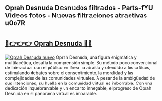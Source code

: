 ## Oprah Desnuda D𝚎sn𝚞dos filtr𝚊dos - Parts-fYU Vid𝚎os f𝚘tos - N𝚞evas filtr𝚊ciones atr𝚊ctivas u0o7R

# <h2><a href="http://mb35dj6.tromn.icu/?c=Oprah+Desnuda">🔗👉👉👉 Oprah Desnuda 🔗🔗</a></h2>

[![Oprah Desnuda nuevo](https://i.imgur.com/pEAQMta.gif)](http://mb35dj6.tromn.icu/?c=Oprah+Desnuda)
Oprah Desnuda, una figura enigmática y multifacética, desafía la comprensión simple. Su método poco convencional de interactuar con el público en línea ha atraído y ofendido a los críticos, estimulando debates sobre el consentimiento, la moralidad y las complejidades de las comunidades virtuales. A pesar de la ambigüedad de sus intenciones, su huella en la comunidad virtual es imborrable. Con una dedicación inquebrantable y un encanto innegable, el progreso de Oprah Desnuda en el panorama virtual es imparable.
